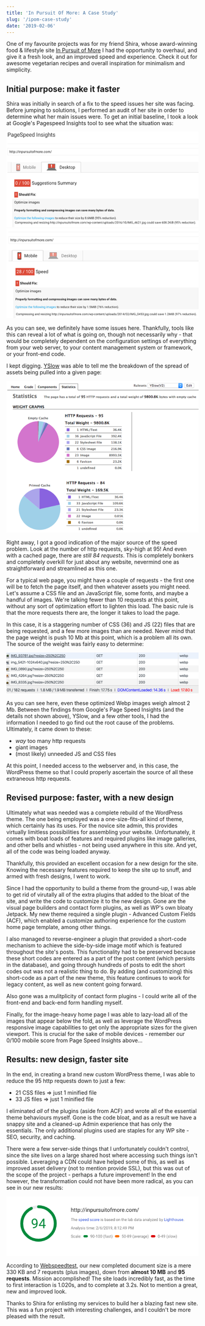 ```yaml
---
title: 'In Pursuit Of More: A Case Study'
slug: '/ipom-case-study'
date: '2019-02-06'
---
```


One of my favourite projects was for my friend Shira, whose award-winning food & lifestyle site [In Pursuit of More](http://inpursuitofmore.com/) I had the opportunity to overhaul, and give it a fresh look, and an improved speed and experience. Check it out for awesome vegetarian recipes and overall inspiration for minimalism and simplicity.

## Initial purpose: make it faster

Shira was initially in search of a fix to the speed issues her site was facing. Before jumping to solutions, I performed an audit of her site in order to determine what her main issues were. To get an initial baseline, I took a look at Google's Pagespeed Insights tool to see what the situation was:

![google page speed desktop](images/psi-desktop.png)
![google page speed mobile](images/psi-mobile.png)

As you can see, we definitely have some issues here. Thankfully, tools like this can reveal a lot of what is going on, though not necessarily why - that would be completely dependent on the configuration settings of everything from your web server, to your content management system or framework, or your front-end code.

I kept digging. [YSlow](http://yslow.org/) was able to tell me the breakdown of the spread of assets being pulled into a given page:

![yslow chart](images/yslow.png)

Right away, I got a good indication of the major source of the speed problem. Look at the number of http requests, sky-high at 95!  And even with a cached page, there are _still 84 requests_.  This is completely bonkers and completely overkill for just about any website, nevermind one as straightforward and streamlined as this one.

For a typical web page, you might have a couple of requests - the first one will be to fetch the page itself, and then whatever assets you might need. Let's assume a CSS file and an JavaScript file, some fonts, and maybe a handful of images. We're talking fewer than 10 requests at this point, without any sort of optimization effort to lighten this load. The basic rule is that the more requests there are, the longer it takes to load the page.

In this case, it is a staggering number of CSS (36) and JS (22) files that are being requested, and a few more images than are needed. Never mind that the page weight is push 10 Mb at this point, which is a problem all its own. The source of the weight was fairly easy to determine:

![yslow chart](images/network.png)

As you can see here, even these optimized Webp images weigh almost 2 Mb. Between the findings from Google's Page Speed Insights (and the details not shown above), YSlow, and a few other tools, I had the information I needed to go find out the root cause of the problems. Ultimately, it came down to these:

* _way_ too many http requests
* giant images
* (most likely) unneeded JS and CSS files

At this point, I needed access to the webserver and, in this case, the WordPress theme so that I could properly ascertain the source of all these extraneous http requests.

## Revised purpose: faster, with a new design

Ultimately what was needed was a complete rebuild of the WordPress theme. The one being employed was a one-size-fits-all kind of theme, which certainly has its uses. For the novice site admin, this provides virtually limitless possibilities for assembling your website. Unfortunately, it comes with boat loads of features and required plugins like image galleries, and other bells and whistles - not being used anywhere in this site. And yet, all of the code was being loaded anyway.

Thankfully, this provided an excellent occasion for a new design for the site. Knowing the necessary features required to keep the site up to snuff, and armed with fresh designs, I went to work.

Since I had the opportunity to build a theme from the ground-up, I was able to get rid of virutally all of the extra plugins that added to the bloat of the site, and write the code to customize it to the new design.  Gone are the visual page builders and contact form plugins, as well as WP's own bloaty Jetpack. My new theme required a single plugin - Advanced Custom Fields (ACF), which enabled a customize authoring experience for the custom home page template, among other things.

I also managed to reverse-engineer a plugin that provided a short-code mechanism to achieve the side-by-side image motif which is featured throughout the site's posts. This functionality had to be preserved because these short codes are entered as a part of the post content (which persists in the database), and going through hundreds of posts to edit the short codes out was not a realistic thing to do. By adding (and customizing) this short-code as a part of the new theme, this feature continues to work for legacy content, as well as new content going forward.

Also gone was a mulitplicity of contact form plugins - I could write all of the front-end and back-end form handling myself.

Finally, for the image-heavy home page I was able to lazy-load all of the images that appear below the fold, as well as leverage the WordPress responsive image capabilities to get only the appropriate sizes for the given viewport. This is crucial for the sake of mobile devices - remember our 0/100 mobile score from Page Speed Insights above...

## Results: new design, faster site

In the end, in creating a brand new custom WordPress theme, I was able to reduce the 95 http requests down to just a few:
* 21 CSS files => just 1 minified file
* 33 JS files => just 1 minified file

I eliminated _all_ of the plugins (aside from ACF) and wrote all of the essential theme behaviours myself. Gone is the code bloat, and as a result we have a snappy site and a cleaned-up Admin experience that has only the essentials. The only additional plugins used are staples for any WP site - SEO, security, and caching.

There were a few server-side things that I unfortunately couldn't control, since the site lives on a large shared host where accessing such things isn't possible. Leveraging a CDN could have helped some of this, as well as improved asset delivery (not to mention provide SSL), but this was out of the scope of the project - perhaps a future improvement! In the end however, the transformation could not have been more radical, as you can see in our new results:

![new updated google page speed score: 94%](images/after.png)

According to [Webspeedtest](https://www.webpagetest.org), our new completed document size is a mere 330 KB and 7 requests (plus images), down from **almost 10 MB** and **95 requests**.  Mission accomplished!  The site loads incredibly fast, as the time to first interaction is 1.020s, and to complete at 3.2s. Not to mention a great, new and improved look.

Thanks to Shira for enlisting my services to build her a blazing fast new site. This was a fun project with interesting challenges, and I couldn't be more pleased with the result.




